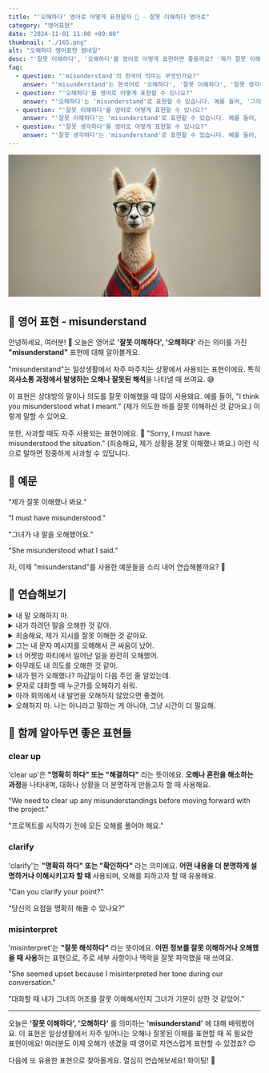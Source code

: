 ```yaml
---
title: "'오해하다' 영어로 어떻게 표현할까 🤔 - 잘못 이해하다 영어로"
category: "영어표현"
date: "2024-11-01 11:00 +09:00"
thumbnail: "./165.png"
alt: "오해하다 영어표현 썸네일"
desc: "'잘못 이해하다', '오해하다'를 영어로 어떻게 표현하면 좋을까요? '제가 잘못 이해했나 봐요.', '그녀가 내 말을 오해했어요.' 등을 영어로 표현하는 법을 배워봅시다. 다양한 예문을 통해서 연습하고 본인의 표현으로 만들어 보세요."
faq:
  - question: "'misunderstand'의 한국어 의미는 무엇인가요?"
    answer: "'misunderstand'는 한국어로 '오해하다', '잘못 이해하다', '잘못 생각하다' 등의 의미를 가지고 있습니다."
  - question: "'오해하다'를 영어로 어떻게 표현할 수 있나요?"
    answer: "'오해하다'는 'misunderstand'로 표현할 수 있습니다. 예를 들어, '그의 말을 오해했어'는 'I misunderstood what he said'로 말할 수 있습니다."
  - question: "'잘못 이해하다'를 영어로 어떻게 표현할 수 있나요?"
    answer: "'잘못 이해하다'는 'misunderstand'로 표현할 수 있습니다. 예를 들어, '내가 네가 한 말을 잘못 이해했어'는 'I misunderstood what you meant'로 말할 수 있습니다."
  - question: "'잘못 생각하다'를 영어로 어떻게 표현할 수 있나요?"
    answer: "'잘못 생각하다'는 'misunderstand'로 표현할 수 있습니다. 예를 들어, '그 상황을 잘못 생각했어'는 'I misunderstood the situation'으로 표현할 수 있습니다."
---
```


![스타일리시한 라마](./165-1.jpeg)

## 🌟 영어 표현 - misunderstand

안녕하세요, 여러분! 👋 오늘은 영어로 **'잘못 이해하다', '오해하다'** 라는 의미를 가진 **"misunderstand"** 표현에 대해 알아볼게요.

"misunderstand"는 일상생활에서 자주 마주치는 상황에서 사용되는 표현이에요. 특히 **의사소통 과정에서 발생하는 오해나 잘못된 해석**을 나타낼 때 쓰여요. 😅

이 표현은 상대방의 말이나 의도를 잘못 이해했을 때 많이 사용돼요. 예를 들어, "I think you misunderstood what I meant." (제가 의도한 바를 잘못 이해하신 것 같아요.) 이렇게 말할 수 있어요.

또한, 사과할 때도 자주 사용되는 표현이에요. 🙏 "Sorry, I must have misunderstood the situation." (죄송해요, 제가 상황을 잘못 이해했나 봐요.) 이런 식으로 말하면 정중하게 사과할 수 있답니다.

<script async src="https://pagead2.googlesyndication.com/pagead/js/adsbygoogle.js?client=ca-pub-1465612013356152"
     crossorigin="anonymous"></script>
<!-- engple-horizontal-ad -->

<ins class="adsbygoogle"
     style="display:block"
     data-ad-client="ca-pub-1465612013356152"
     data-ad-slot="2106896038"
     data-ad-format="auto"
     data-full-width-responsive="true"></ins>

<script>
     (adsbygoogle = window.adsbygoogle || []).push({});
</script>

## 📖 예문

"제가 잘못 이해했나 봐요."

"I must have misunderstood."

"그녀가 내 말을 오해했어요."

"She misunderstood what I said."

자, 이제 "misunderstand"를 사용한 예문들을 소리 내어 연습해볼까요? 🎯

## 💬 연습해보기

<details>
<summary>내 말 오해하지 마.</summary>
<span>Don't misunderstand me.</span>
</details>

<details>
<summary>내가 하려던 말을 오해한 것 같아.</summary>
<span>I think you misunderstood what I was <a href="/blog/in-english/117.try-to/">trying to</a> say.</span>
</details>

<details>
<summary>죄송해요, 제가 지시를 잘못 이해한 것 같아요.</summary>
<span>Sorry, I must have misunderstood the directions.</span>
</details>

<details>
<summary>그는 내 문자 메시지를 오해해서 큰 싸움이 났어.</summary>
<span>We had a huge fight because he misunderstood my text message.</span>
</details>

<details>
<summary>너 어젯밤 파티에서 일어난 일을 완전히 오해했어.</summary>
<span>You totally misunderstood what happened at the party last night.</span>
</details>

<details>
<summary>아무래도 내 의도를 오해한 것 같아.</summary>
<span>I'm <a href="/blog/in-english/194.afraid/">afraid</a> you misunderstood my intentions.</span>
</details>

<details>
<summary>내가 뭔가 오해했나? 마감일이 다음 주인 줄 알았는데.</summary>
<span>Did I misunderstand something? I thought the deadline was next week.</span>
</details>

<details>
<summary>문자로 대화할 때 누군가를 오해하기 쉬워.</summary>
<span>It's easy to misunderstand someone when you're texting.</span>
</details>

<details>
<summary>아까 회의에서 내 발언을 오해하지 않았으면 좋겠어.</summary>
<span>I <a href="/blog/성공하면-좋겠어-영어표현/">hope</a> you didn't misunderstand my comment at the meeting earlier.</span>
</details>

<details>
<summary>오해하지 마. 나는 아니라고 말하는 게 아니야, 그냥 시간이 더 필요해.</summary>
<span>Please don't misunderstand. I'm not saying no, I just need more time.</span>
</details>

## 🤝 함께 알아두면 좋은 표현들

### clear up

'clear up'은 **"명확히 하다" 또는 "해결하다"** 라는 뜻이에요. **오해나 혼란을 해소하는 과정**을 나타내며, 대화나 상황을 더 분명하게 만들고자 할 때 사용해요.

"We need to clear up any misunderstandings before moving forward with the project."

"프로젝트를 시작하기 전에 모든 오해를 풀어야 해요."

### clarify

'clarify'는 **"명확히 하다" 또는 "확인하다"** 라는 의미예요. **어떤 내용을 더 분명하게 설명하거나 이해시키고자 할 때** 사용되며, 오해를 피하고자 할 때 유용해요.

"Can you clarify your point?"

"당신의 요점을 명확히 해줄 수 있나요?"

### misinterpret

'misinterpret'는 **"잘못 해석하다"** 라는 뜻이에요. **어떤 정보를 잘못 이해하거나 오해했을 때 사용**하는 표현으로, 주로 세부 사항이나 맥락을 잘못 파악했을 때 쓰여요.

"She seemed upset because I misinterpreted her tone during our conversation."

"대화할 때 내가 그녀의 어조를 잘못 이해해서인지 그녀가 기분이 상한 것 같았어."

---

오늘은 **'잘못 이해하다', '오해하다'** 를 의미하는 **'misunderstand'** 에 대해 배워봤어요. 이 표현은 일상생활에서 자주 일어나는 오해나 잘못된 이해를 표현할 때 꼭 필요한 표현이에요! 여러분도 이제 오해가 생겼을 때 영어로 자연스럽게 표현할 수 있겠죠? 😊

다음에 또 유용한 표현으로 찾아올게요. 열심히 연습해보세요! 화이팅! 💪
